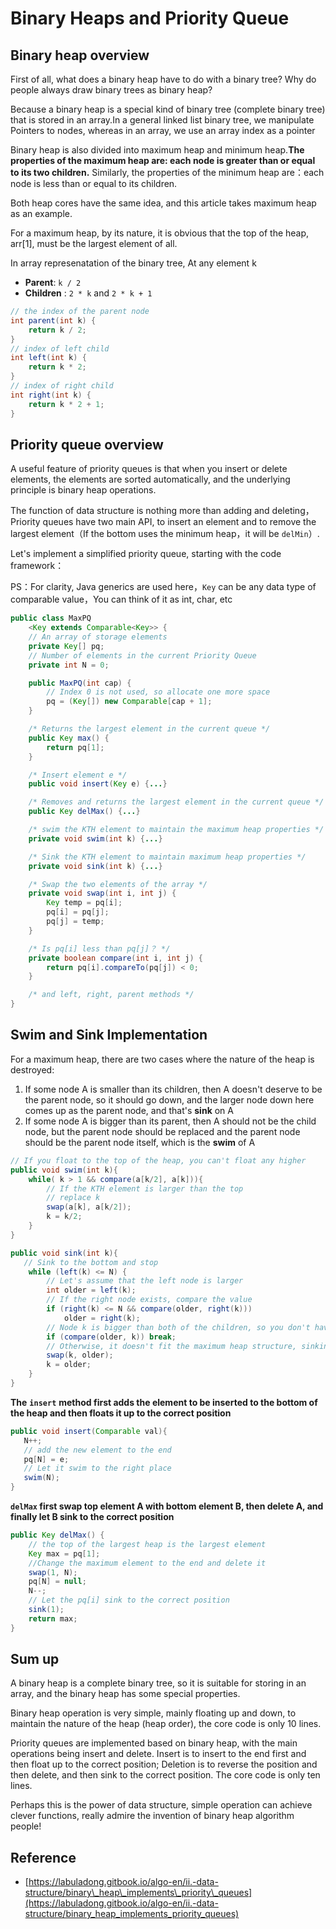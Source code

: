 # Binary Heaps and Priority Queue

## Binary heap overview

First of all, what does a binary heap have to do with a binary tree? Why do people always draw binary trees as binary heap?

Because a binary heap is a special kind of binary tree \(complete binary tree\) that is stored in an array.In a general linked list binary tree, we manipulate Pointers to nodes, whereas in an array, we use an array index as a pointer

Binary heap is also divided into maximum heap and minimum heap.**The properties of the maximum heap are: each node is greater than or equal to its two children.** Similarly, the properties of the minimum heap are：each node is less than or equal to its children.

Both heap cores have the same idea, and this article takes maximum heap as an example.

For a maximum heap, by its nature, it is obvious that the top of the heap, arr\[1\], must be the largest element of all.

In array represenatation of the binary tree,  At any element k

* **Parent**: `k / 2`
* **Children** : `2 * k` and `2 * k + 1` 

```java
// the index of the parent node
int parent(int k) {
    return k / 2;
}
// index of left child
int left(int k) {
    return k * 2;
}
// index of right child
int right(int k) {
    return k * 2 + 1;
}
```

## Priority queue overview

A useful feature of priority queues is that when you insert or delete elements, the elements are sorted automatically, and the underlying principle is binary heap operations.

The function of data structure is nothing more than adding and deleting，Priority queues have two main API, to insert an element and to remove the largest element（If the bottom uses the minimum heap，it will be `delMin`）.

Let's implement a simplified priority queue, starting with the code framework：

PS：For clarity, Java generics are used here，`Key` can be any data type of comparable value，You can think of it as int, char, etc

```java
public class MaxPQ
    <Key extends Comparable<Key>> {
    // An array of storage elements
    private Key[] pq;
    // Number of elements in the current Priority Queue
    private int N = 0;

    public MaxPQ(int cap) {
        // Index 0 is not used, so allocate one more space
        pq = (Key[]) new Comparable[cap + 1];
    }

    /* Returns the largest element in the current queue */
    public Key max() {
        return pq[1];
    }

    /* Insert element e */
    public void insert(Key e) {...}

    /* Removes and returns the largest element in the current queue */
    public Key delMax() {...}

    /* swim the KTH element to maintain the maximum heap properties */
    private void swim(int k) {...}

    /* Sink the KTH element to maintain maximum heap properties */
    private void sink(int k) {...}

    /* Swap the two elements of the array */
    private void swap(int i, int j) {
        Key temp = pq[i];
        pq[i] = pq[j];
        pq[j] = temp;
    }

    /* Is pq[i] less than pq[j]？ */
    private boolean compare(int i, int j) {
        return pq[i].compareTo(pq[j]) < 0;
    }

    /* and left, right, parent methods */
}
```

## Swim and Sink Implementation

For a maximum heap, there are two cases where the nature of the heap is destroyed:

1. If some node A is smaller than its children, then A doesn't deserve to be the parent node, so it should go down, and the larger node down here comes up as the parent node, and that's **sink** on A
2. If some node A is bigger than its parent, then A should not be the child node, but the parent node should be replaced and the parent node should be the parent node itself, which is the **swim** of A

```java
// If you float to the top of the heap, you can't float any higher
public void swim(int k){
    while( k > 1 && compare(a[k/2], a[k])){
        // If the KTH element is larger than the top
        // replace k
        swap(a[k], a[k/2]);
        k = k/2;
    } 
}

public void sink(int k){
   // Sink to the bottom and stop
    while (left(k) <= N) {
        // Let's assume that the left node is larger
        int older = left(k);
        // If the right node exists, compare the value
        if (right(k) <= N && compare(older, right(k)))
            older = right(k);
        // Node k is bigger than both of the children, so you don't have to sink
        if (compare(older, k)) break;
        // Otherwise, it doesn't fit the maximum heap structure, sinking k nodes
        swap(k, older);
        k = older;
    }
}
```

**The** **`insert`** **method first adds the element to be inserted to the bottom of the heap and then floats it up to the correct position**

```java
public void insert(Comparable val){
   N++;
   // add the new element to the end
   pq[N] = e;
   // Let it swim to the right place
   swim(N);
}
```

**`delMax` first swap top element A with bottom element B, then delete A, and finally let B sink to the correct position**

```java
public Key delMax() {
    // the top of the largest heap is the largest element
    Key max = pq[1];
    //Change the maximum element to the end and delete it
    swap(1, N);
    pq[N] = null;
    N--;
    // Let the pq[i] sink to the correct position
    sink(1);
    return max;
}
```

## Sum up

A binary heap is a complete binary tree, so it is suitable for storing in an array, and the binary heap has some special properties.

Binary heap operation is very simple, mainly floating up and down, to maintain the nature of the heap \(heap order\), the core code is only 10 lines.

Priority queues are implemented based on binary heap, with the main operations being insert and delete. Insert is to insert to the end first and then float up to the correct position; Deletion is to reverse the position and then delete, and then sink to the correct position. The core code is only ten lines.

Perhaps this is the power of data structure, simple operation can achieve clever functions, really admire the invention of binary heap algorithm people!



## Reference

* [https://labuladong.gitbook.io/algo-en/ii.-data-structure/binary\_heap\_implements\_priority\_queues](https://labuladong.gitbook.io/algo-en/ii.-data-structure/binary_heap_implements_priority_queues)

